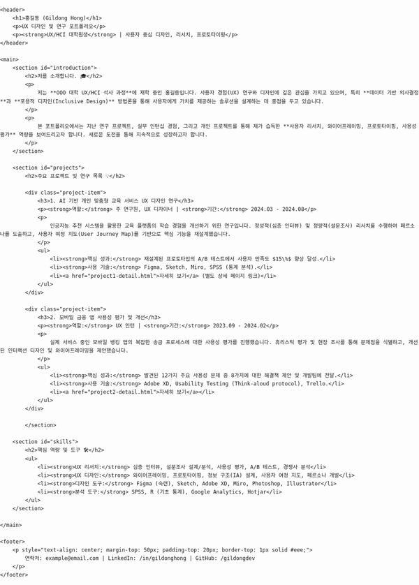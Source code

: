 <!DOCTYPE html>
<html lang="ko">
<head>
    <meta charset="UTF-8">
    <meta name="viewport" content="width=device-width, initial-scale=1.0">
    <title>홍길동의 UX 포트폴리오 | UX Design Portfolio</title>
    <style>
        /* 기본적인 가독성을 위한 인라인 CSS입니다. 실제 포트폴리오에서는 별도 파일로 분리하는 것이 좋습니다. */
        body {
            font-family: Arial, sans-serif;
            line-height: 1.6;
            margin: 20px;
            padding: 0;
            max-width: 1000px;
            margin-left: auto;
            margin-right: auto;
        }
        header {
            text-align: center;
            padding: 40px 0;
            border-bottom: 2px solid #ccc;
        }
        h1 {
            color: #333;
            margin-bottom: 5px;
        }
        h2 {
            color: #555;
            border-bottom: 1px solid #eee;
            padding-bottom: 10px;
            margin-top: 40px;
        }
        section {
            padding: 20px 0;
        }
        ul {
            list-style-type: disc;
            padding-left: 20px;
        }
        li {
            margin-bottom: 10px;
        }
        .project-item {
            margin-bottom: 30px;
            border: 1px solid #ddd;
            padding: 15px;
            border-radius: 5px;
        }
    </style>
</head>
<body>

    <header>
        <h1>홍길동 (Gildong Hong)</h1>
        <p>UX 디자인 및 연구 포트폴리오</p>
        <p><strong>UX/HCI 대학원생</strong> | 사용자 중심 디자인, 리서치, 프로토타이핑</p>
    </header>

    <main>
        <section id="introduction">
            <h2>저를 소개합니다. 🎓</h2>
            <p>
                저는 **OOO 대학 UX/HCI 석사 과정**에 재학 중인 홍길동입니다. 사용자 경험(UX) 연구와 디자인에 깊은 관심을 가지고 있으며, 특히 **데이터 기반 의사결정**과 **포용적 디자인(Inclusive Design)** 방법론을 통해 사용자에게 가치를 제공하는 솔루션을 설계하는 데 중점을 두고 있습니다.
            </p>
            <p>
                본 포트폴리오에서는 지난 연구 프로젝트, 실무 인턴십 경험, 그리고 개인 프로젝트를 통해 제가 습득한 **사용자 리서치, 와이어프레이밍, 프로토타이핑, 사용성 평가** 역량을 보여드리고자 합니다. 새로운 도전을 통해 지속적으로 성장하고자 합니다.
            </p>
        </section>

        <section id="projects">
            <h2>주요 프로젝트 및 연구 목록 💡</h2>
            
            <div class="project-item">
                <h3>1. AI 기반 개인 맞춤형 교육 서비스 UX 디자인 연구</h3>
                <p><strong>역할:</strong> 주 연구원, UX 디자이너 | <strong>기간:</strong> 2024.03 - 2024.08</p>
                <p>
                    인공지능 추천 시스템을 활용한 교육 플랫폼의 학습 경험을 개선하기 위한 연구입니다. 정성적(심층 인터뷰) 및 정량적(설문조사) 리서치를 수행하여 페르소나를 도출하고, 사용자 여정 지도(User Journey Map)를 기반으로 핵심 기능을 재설계했습니다.
                </p>
                <ul>
                    <li><strong>핵심 성과:</strong> 재설계된 프로토타입의 A/B 테스트에서 사용자 만족도 $15\%$ 향상 달성.</li>
                    <li><strong>사용 기술:</strong> Figma, Sketch, Miro, SPSS (통계 분석).</li>
                    <li><a href="project1-detail.html">자세히 보기</a> (별도 상세 페이지 링크)</li>
                </ul>
            </div>

            <div class="project-item">
                <h3>2. 모바일 금융 앱 사용성 평가 및 개선</h3>
                <p><strong>역할:</strong> UX 인턴 | <strong>기간:</strong> 2023.09 - 2024.02</p>
                <p>
                    실제 서비스 중인 모바일 뱅킹 앱의 복잡한 송금 프로세스에 대한 사용성 평가를 진행했습니다. 휴리스틱 평가 및 현장 조사를 통해 문제점을 식별하고, 개선된 인터랙션 디자인 및 와이어프레이밍을 제안했습니다.
                </p>
                <ul>
                    <li><strong>핵심 성과:</strong> 발견된 12가지 주요 사용성 문제 중 8가지에 대한 해결책 제안 및 개발팀에 전달.</li>
                    <li><strong>사용 기술:</strong> Adobe XD, Usability Testing (Think-aloud protocol), Trello.</li>
                    <li><a href="project2-detail.html">자세히 보기</a></li>
                </ul>
            </div>
            
            </section>

        <section id="skills">
            <h2>핵심 역량 및 도구 🛠️</h2>
            <ul>
                <li><strong>UX 리서치:</strong> 심층 인터뷰, 설문조사 설계/분석, 사용성 평가, A/B 테스트, 경쟁사 분석</li>
                <li><strong>UX 디자인:</strong> 와이어프레이밍, 프로토타이핑, 정보 구조(IA) 설계, 사용자 여정 지도, 페르소나 개발</li>
                <li><strong>디자인 도구:</strong> Figma (숙련), Sketch, Adobe XD, Miro, Photoshop, Illustrator</li>
                <li><strong>분석 도구:</strong> SPSS, R (기초 통계), Google Analytics, Hotjar</li>
            </ul>
        </section>

    </main>

    <footer>
        <p style="text-align: center; margin-top: 50px; padding-top: 20px; border-top: 1px solid #eee;">
            연락처: example@email.com | LinkedIn: /in/gildonghong | GitHub: /gildongdev
        </p>
    </footer>

</body>
</html>
